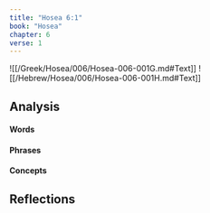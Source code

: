 ```yaml
---
title: "Hosea 6:1"
book: "Hosea"
chapter: 6
verse: 1
---
```

![[/Greek/Hosea/006/Hosea-006-001G.md#Text]]
![[/Hebrew/Hosea/006/Hosea-006-001H.md#Text]]

## Analysis

#### Words

#### Phrases

#### Concepts

## Reflections
